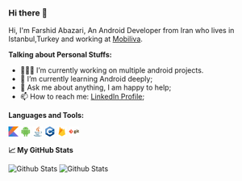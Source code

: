 ### Hi there 👋

Hi, I'm Farshid Abazari, An Android Developer from Iran who lives in Istanbul,Turkey and working at [Mobiliva](http://www.mobiliva.com/en/english/).


**Talking about Personal Stuffs:**

- 👨🏽‍💻 I’m currently working on multiple android projects.
- 🌱 I’m currently learning Android deeply; 
- 💬 Ask me about anything, I am happy to help;
- 📫 How to reach me: [LinkedIn Profile](https://www.linkedin.com/in/farshid-abazari/);

**Languages and Tools:**  

<code><img height="20" src="https://raw.githubusercontent.com/github/explore/80688e429a7d4ef2fca1e82350fe8e3517d3494d/topics/kotlin/kotlin.png"></code>
<code><img height="20" src="https://raw.githubusercontent.com/github/explore/80688e429a7d4ef2fca1e82350fe8e3517d3494d/topics/android/android.png"></code>
<code><img height="20" src="https://raw.githubusercontent.com/github/explore/80688e429a7d4ef2fca1e82350fe8e3517d3494d/topics/java/java.png"></code>
<code><img height="20" src="https://raw.githubusercontent.com/github/explore/80688e429a7d4ef2fca1e82350fe8e3517d3494d/topics/cpp/cpp.png"></code>
<code><img height="20" src="https://raw.githubusercontent.com/github/explore/80688e429a7d4ef2fca1e82350fe8e3517d3494d/topics/firebase/firebase.png"></code>
<code><img height="20" src="https://raw.githubusercontent.com/github/explore/80688e429a7d4ef2fca1e82350fe8e3517d3494d/topics/git/git.png"></code>

**📈 My GitHub Stats**

![Github Stats](https://github-readme-stats.vercel.app/api/top-langs/?username=FarshidABZ&theme=gotham)
![Github Stats](https://github-readme-stats.vercel.app/api?username=FarshidABZ&show_icons=true&theme=gotham)
